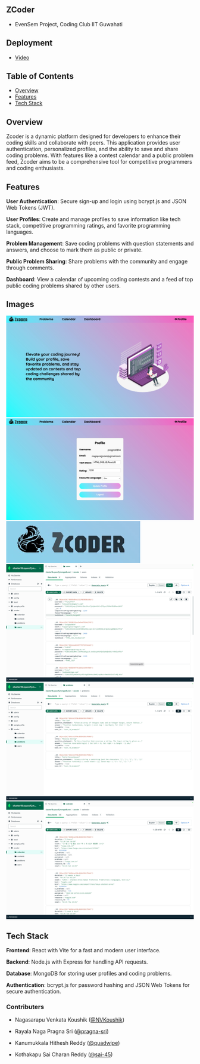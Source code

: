 ##  ZCoder
- EvenSem Project, Coding Club IIT Guwahati

## Deployment
- [Video](https://drive.google.com/file/d/1Sq5mtktC5dbsA_dbneThlU582LBsEJKC/view?pli=1)
## Table of Contents
- [Overview](#overview)
- [Features](#features)
- [Tech Stack](#tech-stack)
  
## Overview

Zcoder is a dynamic platform designed for developers to enhance their coding skills and collaborate with peers. This application provides user authentication, personalized profiles, and the ability to save and share coding problems. With features like a contest calendar and a public problem feed, Zcoder aims to be a comprehensive tool for competitive programmers and coding enthusiasts.

## Features

**User Authentication**: Secure sign-up and login using bcrypt.js and JSON Web Tokens (JWT).

**User Profiles**: Create and manage profiles to save information like tech stack, competitive programming ratings, and favorite programming languages.

**Problem Management**: Save coding problems with question statements and answers, and choose to mark them as public or private.

**Public Problem Sharing**: Share problems with the community and engage through comments.

**Dashboard**: View a calendar of upcoming coding contests and a feed of top public coding problems shared by other users.

## Images

![Alt text](1.jpeg)
![Alt text](2.jpeg)
![Alt text](3.jpeg)
![Alt text](4.jpeg)
![Alt text](5.jpeg)
![Alt text](6.jpeg)


## Tech Stack

**Frontend**: React with Vite for a fast and modern user interface.

**Backend**: Node.js with Express for handling API requests.

**Database**: MongoDB for storing user profiles and coding problems.

**Authentication**: bcrypt.js for password hashing and JSON Web Tokens for secure authentication.

### Contributers

- Nagasarapu Venkata Koushik ([@NVKoushik](https://github.com/NVKoushik))

- Rayala Naga Pragna Sri ([@pragna-sri](https://github.com/pragna-sri))

- Kanumukkala Hithesh Reddy ([@quadwipe](https://github.com/quadwipe))

- Kothakapu Sai Charan Reddy ([@sai-45](https://github.com/sai-45))

